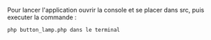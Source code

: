 Pour lancer l'application ouvrir la console et se placer dans src, puis executer la commande :

```php button_lamp.php dans le terminal```
